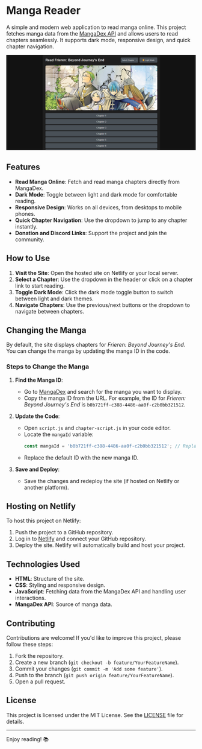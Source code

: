# Manga Reader

A simple and modern web application to read manga online. This project fetches manga data from the [MangaDex API](https://api.mangadex.org/) and allows users to read chapters seamlessly. It supports dark mode, responsive design, and quick chapter navigation.

![Screenshot of the Manga Reader](Screenshot.png) <!-- Add a screenshot if you have one -->

## Features

- **Read Manga Online**: Fetch and read manga chapters directly from MangaDex.
- **Dark Mode**: Toggle between light and dark mode for comfortable reading.
- **Responsive Design**: Works on all devices, from desktops to mobile phones.
- **Quick Chapter Navigation**: Use the dropdown to jump to any chapter instantly.
- **Donation and Discord Links**: Support the project and join the community.

## How to Use

1. **Visit the Site**: Open the hosted site on Netlify or your local server.
2. **Select a Chapter**: Use the dropdown in the header or click on a chapter link to start reading.
3. **Toggle Dark Mode**: Click the dark mode toggle button to switch between light and dark themes.
4. **Navigate Chapters**: Use the previous/next buttons or the dropdown to navigate between chapters.

## Changing the Manga

By default, the site displays chapters for *Frieren: Beyond Journey's End*. You can change the manga by updating the manga ID in the code.

### Steps to Change the Manga

1. **Find the Manga ID**:
   - Go to [MangaDex](https://mangadex.org/) and search for the manga you want to display.
   - Copy the manga ID from the URL. For example, the ID for *Frieren: Beyond Journey's End* is `b0b721ff-c388-4486-aa0f-c2b0bb321512`.

2. **Update the Code**:
   - Open `script.js` and `chapter-script.js` in your code editor.
   - Locate the `mangaId` variable:
     ```javascript
     const mangaId = 'b0b721ff-c388-4486-aa0f-c2b0bb321512'; // Replace with your manga ID
     ```
   - Replace the default ID with the new manga ID.

3. **Save and Deploy**:
   - Save the changes and redeploy the site (if hosted on Netlify or another platform).

## Hosting on Netlify

To host this project on Netlify:

1. Push the project to a GitHub repository.
2. Log in to [Netlify](https://www.netlify.com/) and connect your GitHub repository.
3. Deploy the site. Netlify will automatically build and host your project.

## Technologies Used

- **HTML**: Structure of the site.
- **CSS**: Styling and responsive design.
- **JavaScript**: Fetching data from the MangaDex API and handling user interactions.
- **MangaDex API**: Source of manga data.

## Contributing

Contributions are welcome! If you'd like to improve this project, please follow these steps:

1. Fork the repository.
2. Create a new branch (`git checkout -b feature/YourFeatureName`).
3. Commit your changes (`git commit -m 'Add some feature'`).
4. Push to the branch (`git push origin feature/YourFeatureName`).
5. Open a pull request.

## License

This project is licensed under the MIT License. See the [LICENSE](LICENSE) file for details.

---

Enjoy reading! 📚
